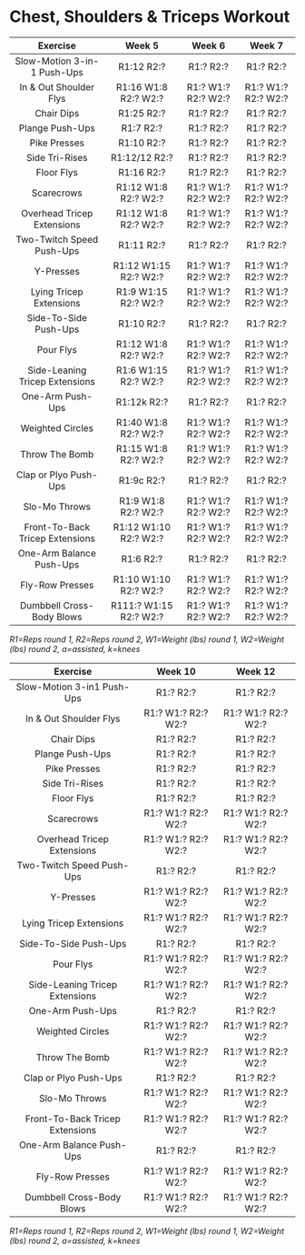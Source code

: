 # Chest, Shoulders & Triceps Workout

|Exercise|Week 5|Week 6|Week 7|
|:---:|:---:|:---:|:---:|
|Slow-Motion 3-in-1 Push-Ups|R1:12 R2:?|R1:? R2:?|R1:? R2:?|
|In & Out Shoulder Flys|R1:16 W1:8 R2:? W2:?|R1:? W1:? R2:? W2:?|R1:? W1:? R2:? W2:?|
|Chair Dips|R1:25 R2:?|R1:? R2:?|R1:? R2:?|
|Plange Push-Ups|R1:7 R2:?|R1:? R2:?|R1:? R2:?|
|Pike Presses|R1:10 R2:?|R1:? R2:?|R1:? R2:?|
|Side Tri-Rises|R1:12/12 R2:?|R1:? R2:?|R1:? R2:?|
|Floor Flys|R1:16 R2:?|R1:? R2:?|R1:? R2:?|
|Scarecrows|R1:12 W1:8 R2:? W2:?|R1:? W1:? R2:? W2:?|R1:? W1:? R2:? W2:?|
|Overhead Tricep Extensions|R1:12 W1:8 R2:? W2:?|R1:? W1:? R2:? W2:?|R1:? W1:? R2:? W2:?|
|Two-Twitch Speed Push-Ups|R1:11 R2:?|R1:? R2:?|R1:? R2:?|
|Y-Presses|R1:12 W1:15 R2:? W2:?|R1:? W1:? R2:? W2:?|R1:? W1:? R2:? W2:?|
|Lying Tricep Extensions|R1:9 W1:15 R2:? W2:?|R1:? W1:? R2:? W2:?|R1:? W1:? R2:? W2:?|
|Side-To-Side Push-Ups|R1:10 R2:?|R1:? R2:?|R1:? R2:?|
|Pour Flys|R1:12 W1:8 R2:? W2:?|R1:? W1:? R2:? W2:?|R1:? W1:? R2:? W2:?|
|Side-Leaning Tricep Extensions|R1:6 W1:15 R2:? W2:?|R1:? W1:? R2:? W2:?|R1:? W1:? R2:? W2:?|
|One-Arm Push-Ups|R1:12k R2:?|R1:? R2:?|R1:? R2:?|
|Weighted Circles|R1:40 W1:8 R2:? W2:?|R1:? W1:? R2:? W2:?|R1:? W1:? R2:? W2:?|
|Throw The Bomb|R1:15 W1:8 R2:? W2:?|R1:? W1:? R2:? W2:?|R1:? W1:? R2:? W2:?|
|Clap or Plyo Push-Ups|R1:9c R2:?|R1:? R2:?|R1:? R2:?|
|Slo-Mo Throws|R1:9 W1:8 R2:? W2:?|R1:? W1:? R2:? W2:?|R1:? W1:? R2:? W2:?|
|Front-To-Back Tricep Extensions|R1:12 W1:10 R2:? W2:?|R1:? W1:? R2:? W2:?|R1:? W1:? R2:? W2:?|
|One-Arm Balance Push-Ups|R1:6 R2:?|R1:? R2:?|R1:? R2:?|
|Fly-Row Presses|R1:10 W1:10 R2:? W2:?|R1:? W1:? R2:? W2:?|R1:? W1:? R2:? W2:?|
|Dumbbell Cross-Body Blows|R111:? W1:15 R2:? W2:?|R1:? W1:? R2:? W2:?|R1:? W1:? R2:? W2:?|

*R1=Reps round 1, R2=Reps round 2, W1=Weight (lbs) round 1, W2=Weight (lbs) round 2, a=assisted, k=knees*

|Exercise|Week 10|Week 12|
|:---:|:---:|:---:|
|Slow-Motion 3-in1 Push-Ups|R1:? R2:?|R1:? R2:?|
|In & Out Shoulder Flys|R1:? W1:? R2:? W2:?|R1:? W1:? R2:? W2:?|
|Chair Dips|R1:? R2:?|R1:? R2:?|
|Plange Push-Ups|R1:? R2:?|R1:? R2:?|
|Pike Presses|R1:? R2:?|R1:? R2:?|
|Side Tri-Rises|R1:? R2:?|R1:? R2:?|
|Floor Flys|R1:? R2:?|R1:? R2:?|
|Scarecrows|R1:? W1:? R2:? W2:?|R1:? W1:? R2:? W2:?|
|Overhead Tricep Extensions|R1:? W1:? R2:? W2:?|R1:? W1:? R2:? W2:?|
|Two-Twitch Speed Push-Ups|R1:? R2:?|R1:? R2:?|
|Y-Presses|R1:? W1:? R2:? W2:?|R1:? W1:? R2:? W2:?|
|Lying Tricep Extensions|R1:? W1:? R2:? W2:?|R1:? W1:? R2:? W2:?|
|Side-To-Side Push-Ups|R1:? R2:?|R1:? R2:?|
|Pour Flys|R1:? W1:? R2:? W2:?|R1:? W1:? R2:? W2:?|
|Side-Leaning Tricep Extensions|R1:? W1:? R2:? W2:?|R1:? W1:? R2:? W2:?|
|One-Arm Push-Ups|R1:? R2:?|R1:? R2:?|
|Weighted Circles|R1:? W1:? R2:? W2:?|R1:? W1:? R2:? W2:?|
|Throw The Bomb|R1:? W1:? R2:? W2:?|R1:? W1:? R2:? W2:?|
|Clap or Plyo Push-Ups|R1:? R2:?|R1:? R2:?|
|Slo-Mo Throws|R1:? W1:? R2:? W2:?|R1:? W1:? R2:? W2:?|
|Front-To-Back Tricep Extensions|R1:? W1:? R2:? W2:?|R1:? W1:? R2:? W2:?|
|One-Arm Balance Push-Ups|R1:? R2:?|R1:? R2:?|
|Fly-Row Presses|R1:? W1:? R2:? W2:?|R1:? W1:? R2:? W2:?|
|Dumbbell Cross-Body Blows|R1:? W1:? R2:? W2:?|R1:? W1:? R2:? W2:?|

*R1=Reps round 1, R2=Reps round 2, W1=Weight (lbs) round 1, W2=Weight (lbs) round 2, a=assisted, k=knees*
